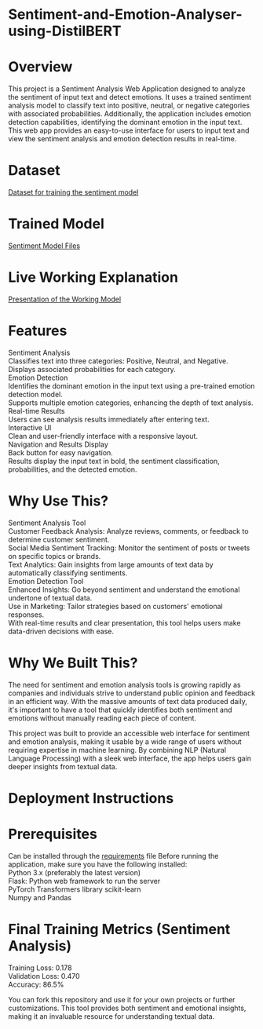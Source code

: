 # Sentiment-and-Emotion-Analyser-using-DistilBERT

# Overview

This project is a Sentiment Analysis Web Application designed to analyze the sentiment of input text and detect emotions. It uses a trained sentiment analysis model to classify text into positive, neutral, or negative categories with associated probabilities. Additionally, the application includes emotion detection capabilities, identifying the dominant emotion in the input text. This web app provides an easy-to-use interface for users to input text and view the sentiment analysis and emotion detection results in real-time.

# Dataset
[Dataset for training the sentiment model](https://drive.google.com/file/d/1AUcoTg2S8nUC3kDLOgNReAGXP1cXy2gR/view?usp=sharing)

# Trained Model
[Sentiment Model Files](https://drive.google.com/drive/folders/1YEmm0SniMUmwC--PedwjBorrZZTkhVnJ?usp=sharing)

# Live Working Explanation
[Presentation of the Working Model](https://github.com/jeffr49/Sentiment-and-Emotion-Analyser-using-DistilBERT/blob/main/web_workingmodel.pptx)

# Features
Sentiment Analysis  
Classifies text into three categories: Positive, Neutral, and Negative.  
Displays associated probabilities for each category.  
Emotion Detection  
Identifies the dominant emotion in the input text using a pre-trained emotion detection model.  
Supports multiple emotion categories, enhancing the depth of text analysis.  
Real-time Results  
Users can see analysis results immediately after entering text.  
Interactive UI  
Clean and user-friendly interface with a responsive layout.  
Navigation and Results Display  
Back button for easy navigation.  
Results display the input text in bold, the sentiment classification, probabilities, and the detected emotion.  

# Why Use This?

Sentiment Analysis Tool  
Customer Feedback Analysis: Analyze reviews, comments, or feedback to determine customer sentiment.  
Social Media Sentiment Tracking: Monitor the sentiment of posts or tweets on specific topics or brands.  
Text Analytics: Gain insights from large amounts of text data by automatically classifying sentiments.  
Emotion Detection Tool  
Enhanced Insights: Go beyond sentiment and understand the emotional undertone of textual data.  
Use in Marketing: Tailor strategies based on customers' emotional responses.  
With real-time results and clear presentation, this tool helps users make data-driven decisions with ease.  

# Why We Built This?

The need for sentiment and emotion analysis tools is growing rapidly as companies and individuals strive to understand public opinion and feedback in an efficient way. With the massive amounts of text data produced daily, it's important to have a tool that quickly identifies both sentiment and emotions without manually reading each piece of content.

This project was built to provide an accessible web interface for sentiment and emotion analysis, making it usable by a wide range of users without requiring expertise in machine learning. By combining NLP (Natural Language Processing) with a sleek web interface, the app helps users gain deeper insights from textual data.

# Deployment Instructions

# Prerequisites

Can be installed through the [requirements](https://github.com/jeffr49/Sentiment-and-Emotion-Analyser-using-DistilBERT/blob/main/requirements.txt) file
Before running the application, make sure you have the following installed:  
Python 3.x (preferably the latest version)  
Flask: Python web framework to run the server  
PyTorch
Transformers library
scikit-learn  
Numpy and Pandas  

# Final Training Metrics (Sentiment Analysis)
Training Loss: 0.178  
Validation Loss: 0.470  
Accuracy: 86.5%  

You can fork this repository and use it for your own projects or further customizations. This tool provides both sentiment and emotional insights, making it an invaluable resource for understanding textual data.



